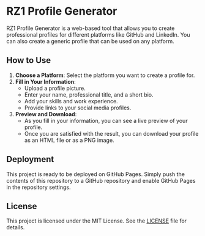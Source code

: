# RZ1 Profile Generator

RZ1 Profile Generator is a web-based tool that allows you to create professional profiles for different platforms like GitHub and LinkedIn. You can also create a generic profile that can be used on any platform.

## How to Use

1.  **Choose a Platform**: Select the platform you want to create a profile for.
2.  **Fill in Your Information**:
    *   Upload a profile picture.
    *   Enter your name, professional title, and a short bio.
    *   Add your skills and work experience.
    *   Provide links to your social media profiles.
3.  **Preview and Download**:
    *   As you fill in your information, you can see a live preview of your profile.
    *   Once you are satisfied with the result, you can download your profile as an HTML file or as a PNG image.

## Deployment

This project is ready to be deployed on GitHub Pages. Simply push the contents of this repository to a GitHub repository and enable GitHub Pages in the repository settings.

## License

This project is licensed under the MIT License. See the [LICENSE](LICENSE) file for details.
